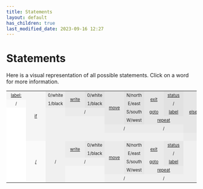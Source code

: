 ```yaml
---
title: Statements
layout: default
has_children: true
last_modified_date: 2023-09-16 12:27
---
```


# Statements

Here is a visual representation of all possible statements. Click on a word for more information.

<style type="text/css">
    table {
        border-collapse: collapse;
    }

    td {
        font-size: 0.7rem !important;
        min-width: 2.5rem;
        padding: 0.25rem 0.375rem;
        text-align: center;
    }

    .td-0 {
        background-color: #ffffff
    }

    .td-1 {
        background-color: #fafafa
    }

    .td-2 {
        background-color: #f5f5f5
    }

    .td-3 {
        background-color: #f0f0f0
    }

    .td-4 {
        background-color: #ebebeb
    }

    .td-5 {
        background-color: #e6e6e6
    }

    .td-6 {
        background-color: #e1e1e1
    }

    .td-7 {
        background-color: #dcdcdc
    }

    .td-8 {
        background-color: #d7d7d7
    }

    .td-9 {
        background-color: #d2d2d2
    }
</style>
<table>
    <tbody>
        <tr>
            <td class="td-2"><a href="goto#labels">label:</a></td>
            <td class="td-2" rowspan=6><a href="if-else#if">if</a></td>
            <td class="td-4">0/white</td>
            <td class="td-5" rowspan=2><a href="write">write</a></td>
            <td class="td-6">0/white</td>
            <td class="td-5" rowspan=4><a href="move">move</a></td>
            <td class="td-6">N/north</td>
            <td class="td-5" rowspan=2><a href="exit/exit">exit</a></td>
            <td class="td-6"><a href="exit#exit-status">status</a></td>
            <td class="td-5" rowspan=5><a href="if-else#else">else</a></td>
            <td class="td-8" rowspan=2><a href="write">write</a></td>
            <td class="td-9">0/white</td>
            <td class="td-8" rowspan=4><a href="move">move</a></td>
            <td class="td-9">N/north</td>
            <td class="td-8" rowspan=2><a href="exit/exit">exit</a></td>
            <td class="td-9"><a href="exit#exit-status">status</a></td>
        </tr>
        <tr>
            <td class="td-1">/</td>
            <td class="td-4">1/black</td>
            <td class="td-6">1/black</td>
            <td class="td-6">E/east</td>
            <td class="td-6">/</td>
            <td class="td-9">1/black</td>
            <td class="td-9">E/east</td>
            <td class="td-9">/</td>
        </tr>
        <tr>
            <td class="td-0"></td>
            <td class="td-3"></td>
            <td class="td-4" colspan=2>/</td>
            <td class="td-6">S/south</td>
            <td class="td-5"><a href="goto#goto">goto</a></td>
            <td class="td-6"><a href="goto#labels">label</a></td>
            <td class="td-7" colspan=2>/</td>
            <td class="td-9">S/south</td>
            <td class="td-8"><a href="goto#goto">goto</a></td>
            <td class="td-9"><a href="goto#labels">label</a></td>
        </tr>
        <tr>
            <td class="td-0"></td>
            <td class="td-3"></td>
            <td class="td-3"></td>
            <td class="td-3"></td>
            <td class="td-6">W/west</td>
            <td class="td-5" colspan=2><a href="goto#repeat">repeat</a></td>
            <td class="td-6"></td>
            <td class="td-6"></td>
            <td class="td-9">W/west</td>
            <td class="td-8" colspan=2><a href="goto#repeat">repeat</a></td>
        </tr>
        <tr>
            <td class="td-0"></td>
            <td class="td-3"></td>
            <td class="td-3"></td>
            <td class="td-3"></td>
            <td class="td-4" colspan=2>/</td>
            <td class="td-4" colspan=2>/</td>
            <td class="td-6"></td>
            <td class="td-6"></td>
            <td class="td-7" colspan=2>/</td>
            <td class="td-7" colspan=2>/</td>
        </tr>
        <tr>
            <td class="td-0"></td>
            <td class="td-3"></td>
            <td class="td-3"></td>
            <td class="td-3"></td>
            <td class="td-3"></td>
            <td class="td-3"></td>
            <td class="td-3"></td>
            <td class="td-3"></td>
            <td class="td-4" colspan=7>/</td>
        </tr>
        <tr>
            <td class="td-0"></td>
            <td class="td-1" rowspan=5><a href="if-else#actions">/</a></td>
            <td class="td-3" rowspan=5>/</td>
            <td class="td-4" rowspan=2><a href="write">write</a></td>
            <td class="td-5">0/white</td>
            <td class="td-4" rowspan=4><a href="move">move</a></td>
            <td class="td-5">N/north</td>
            <td class="td-4" rowspan=2><a href="exit/exit">exit</a></td>
            <td class="td-5"><a href="exit#exit-status">status</a></td>
            <td class="td-3" colspan=7 rowspan=5>/</td>
        </tr>
        <tr>
            <td class="td-0"></td>
            <td class="td-5">1/black</td>
            <td class="td-5">E/east</td>
            <td class="td-5">/</td>
        </tr>
        <tr>
            <td class="td-0"></td>
            <td class="td-3" colspan=2>/</td>
            <td class="td-5">S/south</td>
            <td class="td-4"><a href="goto#goto">goto</a></td>
            <td class="td-5"><a href="goto#labels">label</a></td>
        </tr>
        <tr>
            <td class="td-0"></td>
            <td class="td-2"></td>
            <td class="td-2"></td>
            <td class="td-5">W/west</td>
            <td class="td-4" colspan=2><a href="goto#repeat">repeat</a></td>
        </tr>
        <tr>
            <td class="td-0"></td>
            <td class="td-2"></td>
            <td class="td-2"></td>
            <td class="td-3" colspan=2>/</td>
            <td class="td-3" colspan=2>/</td>
        </tr>
    </tbody>
</table>